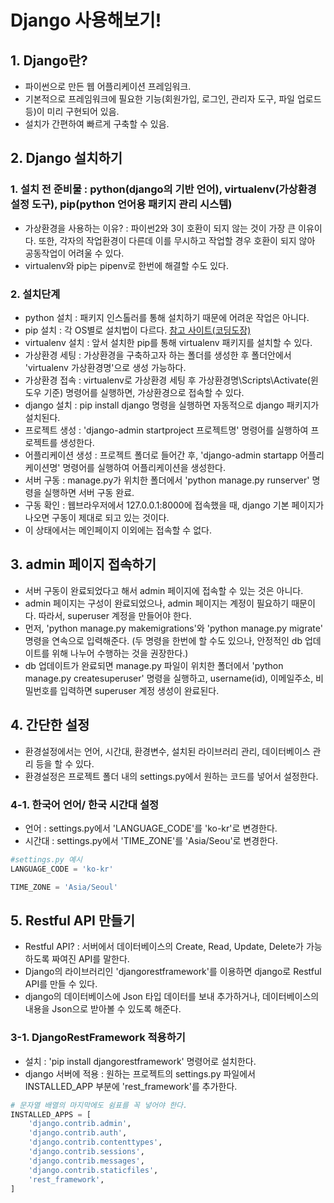 # Django 사용해보기!

## 1. Django란?
 - 파이썬으로 만든 웹 어플리케이션 프레임워크.
 - 기본적으로 프레임워크에 필요한 기능(회원가입, 로그인, 관리자 도구, 파일 업로드 등)이 미리 구현되어 있음.
 - 설치가 간편하여 빠르게 구축할 수 있음.

## 2. Django 설치하기
 ### 1. 설치 전 준비물 : python(django의 기반 언어), virtualenv(가상환경 설정 도구), pip(python 언어용 패키지 관리 시스템)
 - 가상환경을 사용하는 이유? : 파이썬2와 3이 호환이 되지 않는 것이 가장 큰 이유이다. 또한, 각자의 작업환경이 다른데 이를 무시하고 작업할 경우 호환이 되지 않아 공동작업이 어려울 수 있다.
 - virtualenv와 pip는 pipenv로 한번에 해결할 수도 있다.
 
 ### 2. 설치단계
 - python 설치 : 패키지 인스톨러를 통해 설치하기 때문에 어려운 작업은 아니다.
 - pip 설치 : 각 OS별로 설치법이 다르다. [참고 사이트(코딩도장)](http://codingdojang.com/scode/371)
 - virtualenv 설치 : 앞서 설치한 pip를 통해 virtualenv 패키지를 설치할 수 있다.
 - 가상환경 세팅 : 가상환경을 구축하고자 하는 폴더를 생성한 후 폴더안에서 'virtualenv 가상환경명'으로 생성 가능하다.
 - 가상환경 접속 : virtualenv로 가상환경 세팅 후 가상환경명\Scripts\Activate(윈도우 기준) 명령어를 실행하면, 가상환경으로 접속할 수 있다.
 - django 설치 : pip install django 명령을 실행하면 자동적으로 django 패키지가 설치된다.
 - 프로젝트 생성 : 'django-admin startproject 프로젝트명' 명령어를 실행하여 프로젝트를 생성한다.
 - 어플리케이션 생성 : 프로젝트 폴더로 들어간 후, 'django-admin startapp 어플리케이션명' 명령어를 실행하여 어플리케이션을 생성한다.
 - 서버 구동 : manage.py가 위치한 폴더에서 'python manage.py runserver' 명령을 실행하면 서버 구동 완료.
 - 구동 확인 : 웹브라우저에서 127.0.0.1:8000에 접속했을 때, django 기본 페이지가 나오면 구동이 제대로 되고 있는 것이다.
 - 이 상태에서는 메인페이지 이외에는 접속할 수 없다.

## 3. admin 페이지 접속하기
 - 서버 구동이 완료되었다고 해서 admin 페이지에 접속할 수 있는 것은 아니다.
 - admin 페이지는 구성이 완료되었으나, admin 페이지는 계정이 필요하기 때문이다. 따라서, superuser 계정을 만들어야 한다.
 - 먼저, 'python manage.py makemigrations'와 'python manage.py migrate' 명령을 연속으로 입력해준다. (두 명령을 한번에 할 수도
 있으나, 안정적인 db 업데이트를 위해 나누어 수행하는 것을 권장한다.)
 - db 업데이트가 완료되면 manage.py 파일이 위치한 폴더에서 'python manage.py createsuperuser' 명령을 실행하고, username(id), 이메일주소, 비밀번호를 입력하면 superuser 계정 생성이 완료된다.

## 4. 간단한 설정
 - 환경설정에서는 언어, 시간대, 환경변수, 설치된 라이브러리 관리, 데이터베이스 관리 등을 할 수 있다.
 - 환경설정은 프로젝트 폴더 내의 settings.py에서 원하는 코드를 넣어서 설정한다.
### 4-1. 한국어 언어/ 한국 시간대 설정
 - 언어 : settings.py에서 'LANGUAGE_CODE'를 'ko-kr'로 변경한다.
 - 시간대 : settings.py에서 'TIME_ZONE'를 'Asia/Seou'로 변경한다.
```python
#settings.py 예시
LANGUAGE_CODE = 'ko-kr'

TIME_ZONE = 'Asia/Seoul'
```  


## 5. Restful API 만들기
 - Restful API? : 서버에서 데이터베이스의 Create, Read, Update, Delete가 가능하도록 짜여진 API를 말한다.
 - Django의 라이브러리인 'djangorestframework'를 이용하면 django로 Restful API를 만들 수 있다.
 - django의 데이터베이스에 Json 타입 데이터를 보내 추가하거나, 데이터베이스의 내용을 Json으로 받아볼 수 있도록 해준다.

### 3-1. DjangoRestFramework 적용하기
 - 설치 : 'pip install djangorestframework' 명령어로 설치한다.
 - django 서버에 적용 : 원하는 프로젝트의 settings.py 파일에서 INSTALLED_APP 부분에 'rest_framework'를 추가한다.
```python
# 문자열 배열의 마지막에도 쉼표를 꼭 넣어야 한다.
INSTALLED_APPS = [
    'django.contrib.admin',
    'django.contrib.auth',
    'django.contrib.contenttypes',
    'django.contrib.sessions',
    'django.contrib.messages',
    'django.contrib.staticfiles',
    'rest_framework',
]
```
